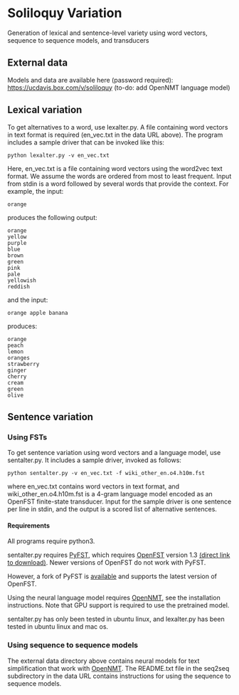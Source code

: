 # Soliloquy Variation
Generation of lexical and sentence-level variety using word vectors, sequence to sequence models, and transducers

## External data
Models and data are available here (password required):
https://ucdavis.box.com/v/soliloquy (to-do: add OpenNMT language model)

## Lexical variation
To get alternatives to a word, use lexalter.py. A file containing word vectors in text format is required (en_vec.txt in the data URL above). The program includes a sample driver that can be invoked like this:
```
python lexalter.py -v en_vec.txt
```

Here, en_vec.txt is a file containing word vectors using the word2vec text format. We assume the words are ordered from most to least frequent. Input from stdin is a word followed by several words that provide the context. For example, the input:
```
orange
```
produces the following output:
```
orange
yellow
purple
blue
brown
green
pink
pale
yellowish
reddish
```
and the input:
```
orange apple banana
```
produces:
```
orange
peach
lemon
oranges
strawberry
ginger
cherry
cream
green
olive
```

## Sentence variation
### Using FSTs
To get sentence variation using word vectors and a language model, use sentalter.py. It includes a sample driver, invoked as follows:
```
python sentalter.py -v en_vec.txt -f wiki_other_en.o4.h10m.fst
```
where en_vec.txt contains word vectors in text format, and wiki_other_en.o4.h10m.fst is a 4-gram language model encoded as an OpenFST finite-state transducer. Input for the sample driver is one sentence per line in stdin, and the output is a scored list of alternative sentences.

#### Requirements
All programs require python3.

sentalter.py requires [PyFST](https://pyfst.github.io), which requires [OpenFST](https://openfst.org) version 1.3 [(direct link to download)](http://openfst.org/twiki/pub/FST/FstDownload/openfst-1.3.4.tar.gz). Newer versions of OpenFST do not work with PyFST.

However, a fork of PyFST is [available](https://github.com/placebokkk/pyfst) and supports the latest version of OpenFST.

Using the neural language model requires [OpenNMT](https://github.com/OpenNMT/OpenNMT/), see the installation instructions. Note that GPU support is required to use the pretrained model.

sentalter.py has only been tested in ubuntu linux, and lexalter.py has been tested in ubuntu linux and mac os.

### Using sequence to sequence models
The external data directory above contains neural models for text simplification that work with [OpenNMT](http://opennmt.net). The README.txt file in the seq2seq subdirectory in the data URL contains instructions for using the sequence to sequence models.
